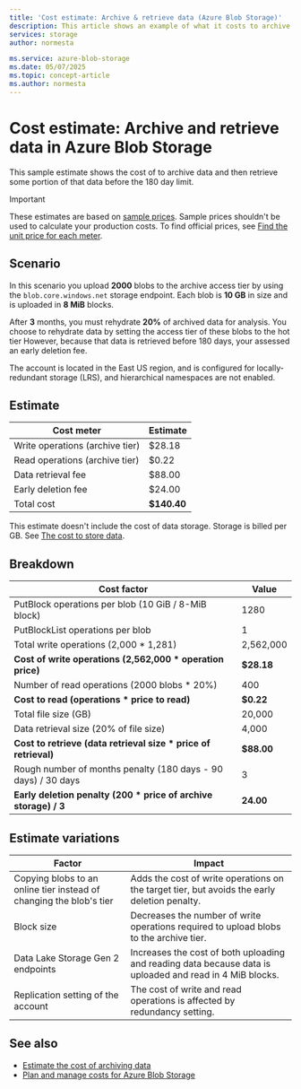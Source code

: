 ```yaml
---
title: 'Cost estimate: Archive & retrieve data (Azure Blob Storage)' 
description: This article shows an example of what it costs to archive and then retrieve data in Azure Blob Storage.
services: storage
author: normesta

ms.service: azure-blob-storage
ms.date: 05/07/2025
ms.topic: concept-article
ms.author: normesta
---
```


# Cost estimate: Archive and retrieve data in Azure Blob Storage 

This sample estimate shows the cost of to archive data and then retrieve some portion of that data before the 180 day limit.

> [!IMPORTANT]
> These estimates are based on [sample prices](blob-storage-estimate-costs.md#sample-prices). Sample prices shouldn't be used to calculate your production costs. To find official prices, see [Find the unit price for each meter](../common/storage-plan-manage-costs.md#find-the-unit-price-for-each-meter).

## Scenario

In this scenario you upload **2000** blobs to the archive access tier by using the `blob.core.windows.net` storage endpoint. Each blob is **10 GB** in size and is uploaded in **8 MiB** blocks. 

After **3** months, you must rehydrate **20%** of archived data for analysis. You choose to rehydrate data by setting the access tier of these blobs to the hot tier However, because that data is retrieved before 180 days, your assessed an early deletion fee. 

The account is located in the East US region, and is configured for locally-redundant storage (LRS), and hierarchical namespaces are not enabled.

## Estimate

| Cost meter                      | Estimate    |
|---------------------------------|-------------|
| Write operations (archive tier) | $28.18      |
| Read operations (archive tier)  | $0.22       |
| Data retrieval fee              | $88.00      |
| Early deletion fee              | $24.00      |
| Total cost                      | **$140.40** |

This estimate doesn't include the cost of data storage. Storage is billed per GB. See [The cost to store data](blob-storage-estimate-costs.md#the-cost-to-store-data).

## Breakdown

| Cost factor                                                     | Value      |
|-----------------------------------------------------------------|------------|
| PutBlock operations per blob (10 GiB / 8-MiB block)             | 1280       |
| PutBlockList operations per blob                                | 1          |
| Total write operations (2,000 * 1,281)                          | 2,562,000  |
| **Cost of write operations (2,562,000 * operation price)**      | **$28.18** |
| Number of read operations (2000 blobs * 20%)                    | 400        |
| **Cost to read (operations * price to read)**                   | **$0.22**  |
| Total file size (GB)                                            | 20,000     |
| Data retrieval size (20% of file size)                          | 4,000      |
| **Cost to retrieve (data retrieval size * price of retrieval)** | **$88.00** |
| Rough number of months penalty (180 days - 90 days) / 30 days   | 3          |
| **Early deletion penalty (200 * price of archive storage) / 3** | **24.00**  |

## Estimate variations

| Factor | Impact |
|---|---|
| Copying blobs to an online tier instead of changing the blob's tier | Adds the cost of write operations on the target tier, but avoids the early deletion penalty. |
| Block size    | Decreases the number of write operations required to upload blobs to the archive tier. |
| Data Lake Storage Gen 2 endpoints | Increases the cost of both uploading and reading data because data is uploaded and read in 4 MiB blocks. |
| Replication setting of the account | The cost of write and read operations is affected by redundancy setting. |

## See also

- [Estimate the cost of archiving data](archive-cost-estimation.md)
- [Plan and manage costs for Azure Blob Storage](../common/storage-plan-manage-costs.md)
